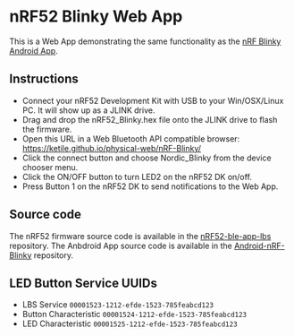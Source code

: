 # nRF52 Blinky Web App
This is a Web App demonstrating the same functionality as the [nRF Blinky Android App](https://play.google.com/store/apps/details?id=no.nordicsemi.android.nrfblinky).

## Instructions
* Connect your nRF52 Development Kit with USB to your Win/OSX/Linux PC. It will show up as a JLINK drive.
* Drag and drop the nRF52_Blinky.hex file onto the JLINK drive to flash the firmware.
* Open this URL in a Web Bluetooth API compatible browser: https://ketile.github.io/physical-web/nRF-Blinky/
* Click the connect button and choose Nordic_Blinky from the device chooser menu.
* Click the ON/OFF button to turn LED2 on the nRF52 DK on/off.
* Press Button 1 on the nRF52 DK to send notifications to the Web App.

## Source code
The nRF52 firmware source code is available in the [nRF52-ble-app-lbs](https://github.com/NordicSemiconductor/nRF52-ble-app-lbs) repository.
The Anbdroid App source code is available in the [Android-nRF-Blinky](https://github.com/NordicSemiconductor/Android-nRF-Blinky) repository.

## LED Button Service UUIDs
* LBS Service `00001523-1212-efde-1523-785feabcd123`
* Button Characteristic `00001524-1212-efde-1523-785feabcd123`
* LED Characteristic `00001525-1212-efde-1523-785feabcd123`

